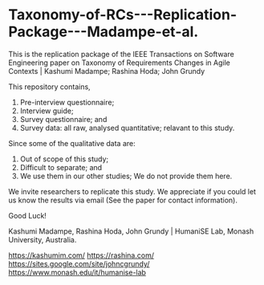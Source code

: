 # Taxonomy-of-RCs---Replication-Package---Madampe-et-al.
This is the replication package of the IEEE Transactions on Software Engineering paper on Taxonomy of Requirements Changes in Agile Contexts | Kashumi Madampe; Rashina Hoda; John Grundy

This repository contains,
1. Pre-interview questionnaire;
2. Interview guide;
3. Survey questionnaire; and
4. Survey data: all raw, analysed quantitative;
relavant to this study.

Since some of the qualitative data are:
1. Out of scope of this study;
2. Difficult to separate; and
3. We use them in our other studies;
We do not provide them here.

We invite researchers to replicate this study. We appreciate if you could let us know the results via email (See the paper for contact information).

Good Luck!

Kashumi Madampe, Rashina Hoda, John Grundy | 
HumaniSE Lab,
Monash University, Australia.

https://kashumim.com/ 
https://rashina.com/ 
https://sites.google.com/site/johncgrundy/ 
https://www.monash.edu/it/humanise-lab
